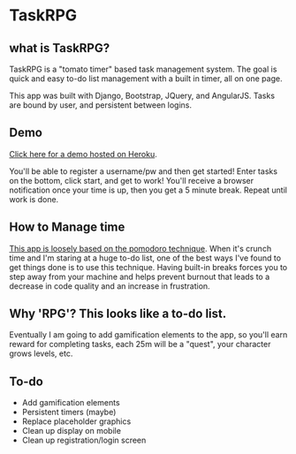 # TaskRPG

## what is TaskRPG?
TaskRPG is a "tomato timer" based task management system. The goal is quick and easy to-do list management with a built in timer, all on one page.

This app was built with Django, Bootstrap, JQuery, and AngularJS. Tasks are bound by user, and persistent between logins.

## Demo
[Click here for a demo hosted on Heroku](https://murmuring-woodland-70294.herokuapp.com/).

You'll be able to register a username/pw and then get started! Enter tasks on the bottom, click start, and get to work! You'll receive a browser notification once your time is up, then you get a 5 minute break. Repeat until work is done.

## How to Manage time
[This app is loosely based on the pomodoro technique](https://en.wikipedia.org/wiki/Pomodoro_Technique). When it's crunch time and I'm staring at a huge to-do list, one of the best ways I've found to get things done is to use this technique. Having built-in breaks forces you to step away from your machine and helps prevent burnout that leads to a decrease in code quality and an increase in frustration. 

## Why 'RPG'? This looks like a to-do list.
Eventually I am going to add gamification elements to the app, so you'll earn reward for completing tasks, each 25m will be a "quest", your character grows levels, etc. 

## To-do
- Add gamification elements
- Persistent timers (maybe)
- Replace placeholder graphics
- Clean up display on mobile
- Clean up registration/login screen
